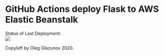 # GitHub Actions deploy Flask to AWS Elastic Beanstalk




Status of Last Deployment:<br>
<img src="https://github.com/Glazun0ff/FlaskExample/workflows/CI-CD-Pipeline-AWS-Elastic-Beanstalk/badge.svg?branch=master"><br>


Copyleft by Oleg Glazunov 2020.
